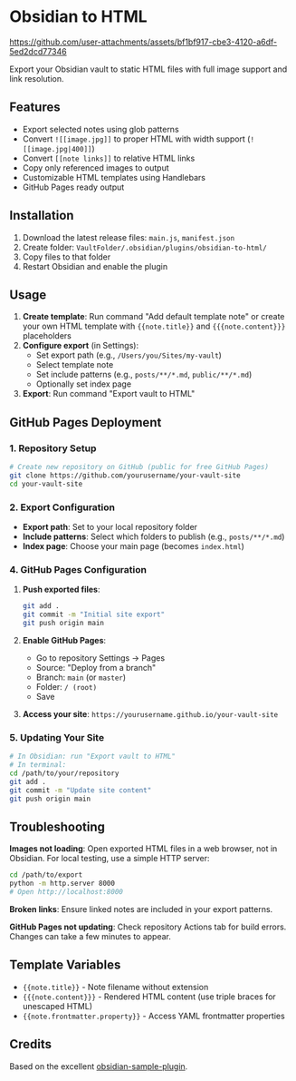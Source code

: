 # Obsidian to HTML


https://github.com/user-attachments/assets/bf1bf917-cbe3-4120-a6df-5ed2dcd77346


Export your Obsidian vault to static HTML files with full image support and link resolution.

## Features

- Export selected notes using glob patterns
- Convert `![[image.jpg]]` to proper HTML with width support (`![[image.jpg|400]]`)
- Convert `[[note links]]` to relative HTML links
- Copy only referenced images to output
- Customizable HTML templates using Handlebars
- GitHub Pages ready output

## Installation

1. Download the latest release files: `main.js`, `manifest.json`
2. Create folder: `VaultFolder/.obsidian/plugins/obsidian-to-html/`
3. Copy files to that folder
4. Restart Obsidian and enable the plugin

## Usage

1. **Create template**: Run command "Add default template note" or create your own HTML template with `{{note.title}}` and `{{{note.content}}}` placeholders
2. **Configure export** (in Settings):
   - Set export path (e.g., `/Users/you/Sites/my-vault`)
   - Select template note
   - Set include patterns (e.g., `posts/**/*.md`, `public/**/*.md`)
   - Optionally set index page
3. **Export**: Run command "Export vault to HTML"

## GitHub Pages Deployment

### 1. Repository Setup
```bash
# Create new repository on GitHub (public for free GitHub Pages)
git clone https://github.com/yourusername/your-vault-site
cd your-vault-site
```

### 2. Export Configuration
- **Export path**: Set to your local repository folder
- **Include patterns**: Select which folders to publish (e.g., `posts/**/*.md`)
- **Index page**: Choose your main page (becomes `index.html`)

### 4. GitHub Pages Configuration
1. **Push exported files**:
   ```bash
   git add .
   git commit -m "Initial site export"
   git push origin main
   ```

2. **Enable GitHub Pages**:
   - Go to repository Settings → Pages
   - Source: "Deploy from a branch"
   - Branch: `main` (or `master`)
   - Folder: `/ (root)`
   - Save

3. **Access your site**: `https://yourusername.github.io/your-vault-site`

### 5. Updating Your Site
```bash
# In Obsidian: run "Export vault to HTML"
# In terminal:
cd /path/to/your/repository
git add .
git commit -m "Update site content"
git push origin main
```

## Troubleshooting

**Images not loading**: Open exported HTML files in a web browser, not in Obsidian. For local testing, use a simple HTTP server:
```bash
cd /path/to/export
python -m http.server 8000
# Open http://localhost:8000
```

**Broken links**: Ensure linked notes are included in your export patterns.

**GitHub Pages not updating**: Check repository Actions tab for build errors. Changes can take a few minutes to appear.

## Template Variables

- `{{note.title}}` - Note filename without extension
- `{{{note.content}}}` - Rendered HTML content (use triple braces for unescaped HTML)
- `{{note.frontmatter.property}}` - Access YAML frontmatter properties


## Credits

Based on the excellent [obsidian-sample-plugin](github.com/obsidianmd/obsidian-sample-plugin).
